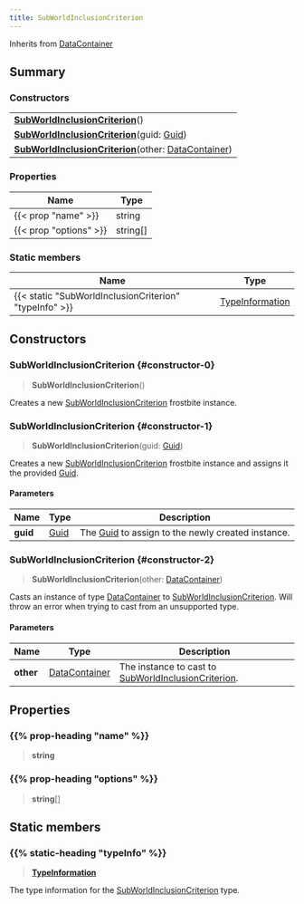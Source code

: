 ```yaml
---
title: SubWorldInclusionCriterion
---
```


Inherits from [DataContainer](/vext/ref/shared/type/datacontainer)

## Summary

### Constructors

|  |
| --- |
| **[SubWorldInclusionCriterion](#constructor-0)**() |
| **[SubWorldInclusionCriterion](#constructor-1)**(guid: [Guid](/vext/ref/shared/type/guid)) |
| **[SubWorldInclusionCriterion](#constructor-2)**(other: [DataContainer](/vext/ref/shared/type/datacontainer)) |

### Properties

| Name | Type |
| ---- | ---- |
| {{< prop "name" >}} | string |
| {{< prop "options" >}} | string[] |

### Static members

| Name | Type |
| ---- | ---- |
| {{< static "SubWorldInclusionCriterion" "typeInfo" >}} | [TypeInformation](/vext/ref/shared/type/typeinformation) |

## Constructors

### SubWorldInclusionCriterion {#constructor-0}

> **SubWorldInclusionCriterion**()

Creates a new [SubWorldInclusionCriterion](/vext/ref/fb/subworldinclusioncriterion) frostbite instance.

### SubWorldInclusionCriterion {#constructor-1}

> **SubWorldInclusionCriterion**(guid: [Guid](/vext/ref/shared/type/guid))

Creates a new [SubWorldInclusionCriterion](/vext/ref/fb/subworldinclusioncriterion) frostbite instance and assigns it the provided [Guid](/vext/ref/shared/type/guid).

#### Parameters

| Name | Type | Description |
| ---- | ---- | ----------- |
| **guid** | [Guid](/vext/ref/shared/type/guid) | The [Guid](/vext/ref/shared/type/guid) to assign to the newly created instance. |

### SubWorldInclusionCriterion {#constructor-2}

> **SubWorldInclusionCriterion**(other: [DataContainer](/vext/ref/shared/type/datacontainer))

Casts an instance of type [DataContainer](/vext/ref/shared/type/datacontainer) to [SubWorldInclusionCriterion](/vext/ref/fb/subworldinclusioncriterion). Will throw an error when trying to cast from an unsupported type.

#### Parameters

| Name | Type | Description |
| ---- | ---- | ----------- |
| **other** | [DataContainer](/vext/ref/shared/type/datacontainer) | The instance to cast to [SubWorldInclusionCriterion](/vext/ref/fb/subworldinclusioncriterion). |

## Properties

### {{% prop-heading "name" %}}

> **string**

### {{% prop-heading "options" %}}

> **string**[]

## Static members

### {{% static-heading "typeInfo" %}}

> **[TypeInformation](/vext/ref/shared/type/typeinformation)**

The type information for the [SubWorldInclusionCriterion](/vext/ref/fb/subworldinclusioncriterion) type.

